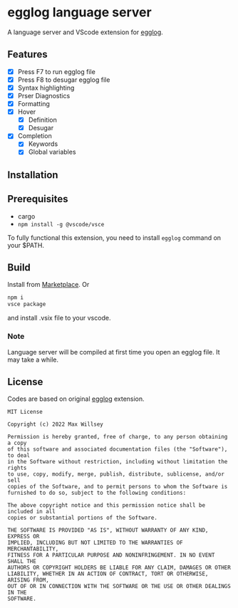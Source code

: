 # egglog language server

A language server and VScode extension for [egglog](https://github.com/egraphs-good/egglog).

## Features

- [x] Press F7 to run egglog file
- [x] Press F8 to desugar egglog file
- [x] Syntax highlighting
- [x] Prser Diagnostics
- [x] Formatting
- [x] Hover
    - [x] Definition
    - [x] Desugar
- [x] Completion
    - [x] Keywords
    - [x] Global variables

## Installation

## Prerequisites

- cargo
- `npm install -g @vscode/vsce`

To fully functional this extension, you need to install `egglog` command on your $PATH.

## Build

Install from [Marketplace](https://marketplace.visualstudio.com/items?itemName=hatookov.egglog-language). Or

```bash
npm i
vsce package
```

and install .vsix file to your vscode.

### Note

Language server will be compiled at first time you open an egglog file. It may take a while.

## License

Codes are based on original [egglog](https://github.com/egraphs-good/egglog/tree/main/vscode/eggsmol-1.0.0) extension.
```text
MIT License

Copyright (c) 2022 Max Willsey

Permission is hereby granted, free of charge, to any person obtaining a copy
of this software and associated documentation files (the "Software"), to deal
in the Software without restriction, including without limitation the rights
to use, copy, modify, merge, publish, distribute, sublicense, and/or sell
copies of the Software, and to permit persons to whom the Software is
furnished to do so, subject to the following conditions:

The above copyright notice and this permission notice shall be included in all
copies or substantial portions of the Software.

THE SOFTWARE IS PROVIDED "AS IS", WITHOUT WARRANTY OF ANY KIND, EXPRESS OR
IMPLIED, INCLUDING BUT NOT LIMITED TO THE WARRANTIES OF MERCHANTABILITY,
FITNESS FOR A PARTICULAR PURPOSE AND NONINFRINGEMENT. IN NO EVENT SHALL THE
AUTHORS OR COPYRIGHT HOLDERS BE LIABLE FOR ANY CLAIM, DAMAGES OR OTHER
LIABILITY, WHETHER IN AN ACTION OF CONTRACT, TORT OR OTHERWISE, ARISING FROM,
OUT OF OR IN CONNECTION WITH THE SOFTWARE OR THE USE OR OTHER DEALINGS IN THE
SOFTWARE.
```